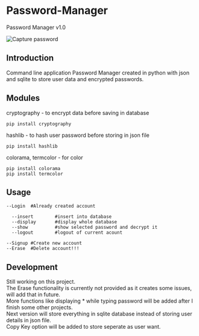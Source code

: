 # Password-Manager
Password Manager v1.0

![Capture password](https://user-images.githubusercontent.com/70326109/136650754-0cbf7a0d-d35c-4fac-87e3-cfe2d53b2ed8.PNG)


## Introduction
Command line application Password Manager created in python with json and sqlite to store user data and encrypted passwords.

## Modules
cryptography - to encrypt data before saving in database
```
pip install cryptography
```
hashlib - to hash user password before storing in json file
```
pip install hashlib
```
colorama, termcolor - for color
```
pip install colorama
pip install termcolor
```

## Usage
```
--Login  #Already created account

  --insert        #insert into database
  --display       #display whole database
  --show          #show selected password and decrypt it
  --logout        #logout of current acount
  
--Signup #Create new account
--Erase  #Delete account!!!
```

## Development
Still working on this project.<br>
The Erase functionality is currently not provided as it creates some issues, will add that in future.<br>
More functions like displaying * while typing password will be added after I finish some other projects.<br>
Next version will store everything in sqlite database instead of storing user details in json file.<br>
Copy Key option will be added to store seperate as user want. 
